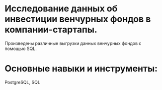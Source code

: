 # Исследование данных об инвестиции венчурных фондов в компании-стартапы.
Произведены различные выгрузки данных венчурных фондов с помощью SQL.
# Основные навыки и инструменты:
PostgreSQL, SQL

